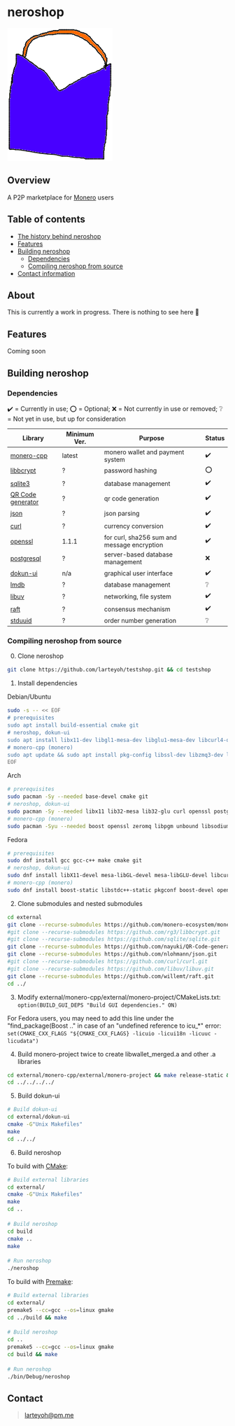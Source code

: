# neroshop 

[![alt text](res/neroshop-logo.png)](https://github.com/larteyoh/testshop "neroshop logo")

## Overview
A P2P marketplace for [Monero](https://getmonero.org/) users

## Table of contents
- [The history behind neroshop](#about)
- [Features](#features) <!-- - [Documentation](#documentation)-->
- [Building neroshop](#building-neroshop)
  - [Dependencies](#dependencies)
  - [Compiling neroshop from source](#compiling-neroshop-from-source) <!-- - [Contributing](#contributing) --> <!-- - [Bug Bounty Program]-->
- [Contact information](#contact)

## About
This is currently a work in progress. There is nothing to see here :shrug:



## Features
Coming soon


## Building neroshop

### Dependencies
:heavy_check_mark: = Currently in use; :o: = Optional; :x: = Not currently in use or removed; :grey_question: = Not yet in use, but up for consideration

|      Library                                                       | Minimum Ver.    |         Purpose                                                        | Status                              |
|--------------------------------------------------------------------|-----------------|------------------------------------------------------------------------|-------------------------------------|
| [monero-cpp](https://github.com/monero-ecosystem/monero-cpp)       | latest          | monero wallet and payment system                                       | :heavy_check_mark:                  |
| [libbcrypt](https://github.com/rg3/libbcrypt)                      | ?               | password hashing                                                       | :o:                                 |
| [sqlite3](https://sqlite.org/)                                     | ?               | database management                                                    | :heavy_check_mark:                  |
| [QR Code generator](https://github.com/nayuki/QR-Code-generator)   | ?               | qr code generation                                                     | :heavy_check_mark:                  |
| [json](https://github.com/nlohmann/json/)                          | ?               | json parsing                                                           | :heavy_check_mark:                  |
| [curl](https://github.com/curl/curl)                               | ?               | currency conversion                                                    | :heavy_check_mark:                  |
| [openssl](https://github.com/openssl/openssl)                      | 1.1.1           | for curl, sha256 sum and message encryption                            | :heavy_check_mark:                  |
| [postgresql](https://www.postgresql.org/)                          | ?               | server-based database management                                       | :x:                                 |
| [dokun-ui](external/dokun-ui)                                      | n/a             | graphical user interface                                               | :heavy_check_mark:                  |
| [lmdb](https://github.com/LMDB/lmdb)                               | ?               | database management                                                    | :grey_question:                     |
| [libuv](https://github.com/libuv/libuv)                            | ?               | networking, file system                                                | :heavy_check_mark:                  |
| [raft](https://github.com/willemt/raft)                            | ?               | consensus mechanism                                                    | :heavy_check_mark:                  |
| [stduuid](https://github.com/mariusbancila/stduuid)                | ?               | order number generation                                                | :grey_question:                     |

### Compiling neroshop from source
0. Clone neroshop
```bash
git clone https://github.com/larteyoh/testshop.git && cd testshop
```

1. Install dependencies

Debian/Ubuntu
```bash
sudo -s -- << EOF
# prerequisites
sudo apt install build-essential cmake git
# neroshop, dokun-ui
sudo apt install libx11-dev libgl1-mesa-dev libglu1-mesa-dev libcurl4-openssl-dev libssl-dev libpq-dev postgresql libuv1-dev
# monero-cpp (monero)
sudo apt update && sudo apt install pkg-config libssl-dev libzmq3-dev libunbound-dev libsodium-dev libunwind8-dev liblzma-dev libreadline6-dev libldns-dev libexpat1-dev libpgm-dev qttools5-dev-tools libhidapi-dev libusb-1.0-0-dev libprotobuf-dev protobuf-compiler libudev-dev libboost-chrono-dev libboost-date-time-dev libboost-filesystem-dev libboost-locale-dev libboost-program-options-dev libboost-regex-dev libboost-serialization-dev libboost-system-dev libboost-thread-dev python3 ccache doxygen graphviz
EOF
```
Arch
```bash
# prerequisites
sudo pacman -Sy --needed base-devel cmake git
# neroshop, dokun-ui
sudo pacman -Sy --needed libx11 lib32-mesa lib32-glu curl openssl postgresql libuv
# monero-cpp (monero)
sudo pacman -Syu --needed boost openssl zeromq libpgm unbound libsodium libunwind xz readline ldns expat gtest python3 ccache doxygen graphviz qt5-tools hidapi libusb protobuf systemd
```
Fedora
```bash
# prerequisites
sudo dnf install gcc gcc-c++ make cmake git
# neroshop, dokun-ui
sudo dnf install libX11-devel mesa-libGL-devel mesa-libGLU-devel libcurl-devel openssl-devel libpq-devel postgresql-server libuv-devel libuv-static
# monero-cpp (monero)
sudo dnf install boost-static libstdc++-static pkgconf boost-devel openssl-devel zeromq-devel openpgm-devel unbound-devel libsodium-devel libunwind-devel xz-devel readline-devel ldns-devel expat-devel gtest-devel ccache doxygen graphviz qt5-linguist hidapi-devel libusbx-devel protobuf-devel protobuf-compiler systemd-devel
```

2. Clone submodules and nested submodules
```bash
cd external
git clone --recurse-submodules https://github.com/monero-ecosystem/monero-cpp.git
#git clone --recurse-submodules https://github.com/rg3/libbcrypt.git
#git clone --recurse-submodules https://github.com/sqlite/sqlite.git
git clone --recurse-submodules https://github.com/nayuki/QR-Code-generator.git
git clone --recurse-submodules https://github.com/nlohmann/json.git
#git clone --recurse-submodules https://github.com/curl/curl.git
#git clone --recurse-submodules https://github.com/libuv/libuv.git
git clone --recurse-submodules https://github.com/willemt/raft.git
cd ../
```

3. Modify external/monero-cpp/external/monero-project/CMakeLists.txt:
`option(BUILD_GUI_DEPS "Build GUI dependencies." ON)`

For Fedora users, you may need to add this line under the "find_package(Boost .." in case of an "undefined reference to icu_*" error:
`set(CMAKE_CXX_FLAGS "${CMAKE_CXX_FLAGS} -licuio -licui18n -licuuc -licudata")`

4. Build monero-project twice to create libwallet_merged.a and other .a libraries
```bash
cd external/monero-cpp/external/monero-project && make release-static && make release-static
cd ../../../../
```

5. Build dokun-ui
```bash
# Build dokun-ui
cd external/dokun-ui
cmake -G"Unix Makefiles"
make
cd ../../
```

6. Build neroshop

To build with [CMake](https://cmake.org/):

```bash
# Build external libraries
cd external/
cmake -G"Unix Makefiles"
make
cd ..

# Build neroshop
cd build
cmake ..
make

# Run neroshop
./neroshop
```


To build with [Premake](https://premake.github.io/):

```bash
# Build external libraries
cd external/
premake5 --cc=gcc --os=linux gmake
cd ../build && make

# Build neroshop
cd ..
premake5 --cc=gcc --os=linux gmake
cd build && make

# Run neroshop
./bin/Debug/neroshop
```


## Contact
> larteyoh@pm.me

[//]: # (./clean.sh)
[//]: # (rm -rf external/dokun-ui/CMakeFiles; rm -rf external/dokun-ui/CMakeCache.txt; rm -rf external/dokun-ui/cmake_install.cmake; rm -rf external/dokun-ui/Makefile)
[//]: # (git checkout -b test)
[//]: # (git add .gitignore .gitmodules cmake/ CMakeLists.txt external/ include/ premake5.lua readme.md res/neroshop-logo.png res/wallets src/ test/)
[//]: # (git commit -m"Testing")
[//]: # (git push -u origin test)
